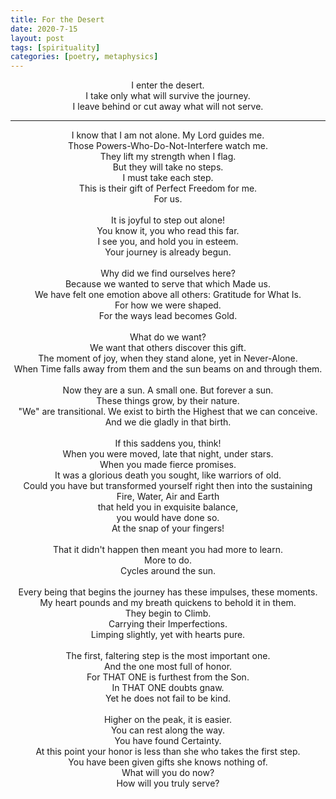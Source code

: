 ```yaml
---
title: For the Desert
date: 2020-7-15
layout: post
tags: [spirituality]
categories: [poetry, metaphysics]
---
```


<center>
I enter the desert.<br/>
I take only what will survive the journey.<br/>
I leave behind or cut away what will not serve.<br/>
</center>

----

<center>
I know that I am not alone. My Lord guides me.<br/>
Those Powers-Who-Do-Not-Interfere watch me.<br/>
They lift my strength when I flag.<br/>
But they will take no steps.<br/>
I must take each step.<br/>
This is their gift of Perfect Freedom for me.<br/>
For us.<br/>
<br/>
It is joyful to step out alone!<br/>
You know it, you who read this far.<br/>
I see you, and hold you in esteem.<br/>
Your journey is already begun.<br/>
<br/>
Why did we find ourselves here?<br/>
Because we wanted to serve that which Made us.<br/>
We have felt one emotion above all others: Gratitude for What Is.<br/>
For how we were shaped.<br/>
For the ways lead becomes Gold.<br/>
<br/>
What do we want?<br/>
We want that others discover this gift.<br/>
The moment of joy, when they stand alone, yet in Never-Alone.<br/>
When Time falls away from them and the sun beams on and through them.<br/>
<br/>
Now they are a sun. A small one. But forever a sun.<br/>
These things grow, by their nature.<br/>
"We" are transitional. We exist to birth the Highest that we can conceive.<br/>
And we die gladly in that birth.<br/>
<br/>
If this saddens you, think!<br/>
When you were moved, late that night, under stars.<br/>
When you made fierce promises.<br/>
It was a glorious death you sought, like warriors of old.<br/>
Could you have but transformed yourself right then into the sustaining<br/>
Fire, Water, Air and Earth<br/>
that held you in exquisite balance,<br/>
you would have done so.<br/>
At the snap of your fingers!<br/>
<br/>
That it didn't happen then meant you had more to learn.<br/>
More to do.<br/>
Cycles around the sun.<br/>
<br/>
Every being that begins the journey has these impulses, these moments.<br/>
My heart pounds and my breath quickens to behold it in them.<br/>
They begin to Climb.<br/>
Carrying their Imperfections.<br/>
Limping slightly, yet with hearts pure.<br/>
<br/>
The first, faltering step is the most important one.<br/>
And the one most full of honor.<br/>
For THAT ONE is furthest from the Son.<br/>
In THAT ONE doubts gnaw.<br/>
Yet he does not fail to be kind.<br/>
<br/>
Higher on the peak, it is easier.<br/>
You can rest along the way.<br/>
You have found Certainty.<br/>
At this point your honor is less than she who takes the first step.<br/>
You have been given gifts she knows nothing of.<br/>
What will you do now?<br/>
How will you truly serve?<br/>
</center>

